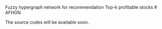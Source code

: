 Fuzzy hypergraph network for recommendation Top-k profitable stocks  # AFHGN

The source codes will be available soon.
